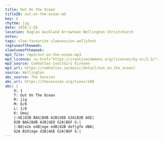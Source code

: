 ```yaml
---
title: Out On the Ocean
titleID: out-on-the-ocean.md
key: G
rhythm: jig
date: 2016-1-26
location: Raglan Auckland Arrowtown Wellington Christchurch
notes:
tags: slow-favourite slowsession wellyfest
regtuneoftheweek:
slowtuneoftheweek:
mp3_file: /mp3/out-on-the-ocean.mp3
mp3_licence: <a href="https://creativecommons.org/licenses/by-nc/2.5/">CC-BY-NC-2.5</a>
mp3_source: Comhaltas Ceoltóirí Éireann
mp3_url: https://comhaltas.ie/music/detail/out_on_the_ocean/
source: Wellington
abc_source: The Session
abc_url: https://thesession.org/tunes/108
abc: |
    X: 1
    T: Out On The Ocean
    R: jig
    M: 6/8
    L: 1/8
    K: Gmaj
    |:GE|D2B BAG|BdB A2B|GED G2A|B2B AGE|
    D2B BAG|BdB A2B|GED G2A|BGF G:|
    |:Bd|e2e edB|ege edB|d2B def|gfe dBA|
    G2A B2d|ege d2B|AGE G2A|BGF G:|
---
```

